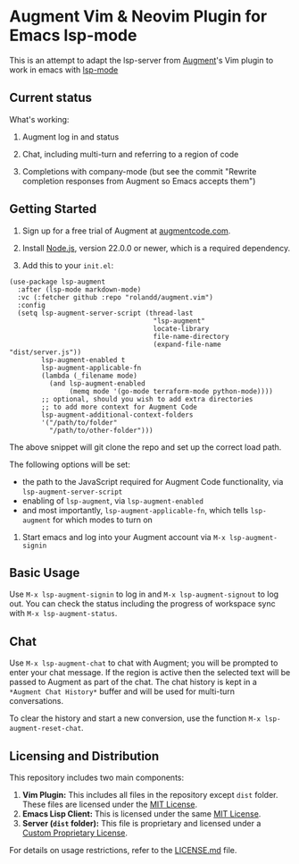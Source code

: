 # Augment Vim & Neovim Plugin for Emacs lsp-mode

This is an attempt to adapt the lsp-server from
[Augment](https://augmentcode.com)'s Vim plugin to work in emacs with
[lsp-mode](https://emacs-lsp.github.io/lsp-mode/)

## Current status

What's working:

1. Augment log in and status

1. Chat, including multi-turn and referring to a region of code

1. Completions with company-mode (but see the commit "Rewrite
   completion responses from Augment so Emacs accepts them")

## Getting Started

1. Sign up for a free trial of Augment at
   [augmentcode.com](https://augmentcode.com).

1. Install [Node.js](https://nodejs.org/en/download/package-manager/all),
   version 22.0.0 or newer, which is a required dependency.

1. Add this to your `init.el`:

```emacs-lisp
(use-package lsp-augment
  :after (lsp-mode markdown-mode)
  :vc (:fetcher github :repo "rolandd/augment.vim")
  :config
  (setq lsp-augment-server-script (thread-last
                                    "lsp-augment"
                                    locate-library
                                    file-name-directory
                                    (expand-file-name "dist/server.js"))
        lsp-augment-enabled t
        lsp-augment-applicable-fn
        (lambda (_filename mode)
          (and lsp-augment-enabled
               (memq mode '(go-mode terraform-mode python-mode))))
        ;; optional, should you wish to add extra directories
        ;; to add more context for Augment Code
        lsp-augment-additional-context-folders
        '("/path/to/folder"
          "/path/to/other-folder")))
```

The above snippet will git clone the repo and set up the correct load path.

The following options will be set:

- the path to the JavaScript required for Augment Code functionality,
  via `lsp-augment-server-script`
- enabling of `lsp-augment`, via `lsp-augment-enabled`
- and most importantly, `lsp-augment-applicable-fn`, which tells
  `lsp-augment` for which modes to turn on

1. Start emacs and log into your Augment account via `M-x lsp-augment-signin`

## Basic Usage

Use `M-x lsp-augment-signin` to log in and `M-x lsp-augment-signout`
to log out. You can check the status including the progress of
workspace sync with `M-x lsp-augment-status`.

## Chat

Use `M-x lsp-augment-chat` to chat with Augment; you will be prompted
to enter your chat message. If the region is active then the selected
text will be passed to Augment as part of the chat. The chat history
is kept in a `*Augment Chat History*` buffer and will be used for
multi-turn conversations.

To clear the history and start a new conversion, use the function `M-x lsp-augment-reset-chat`.

## Licensing and Distribution

This repository includes two main components:

1. **Vim Plugin:** This includes all files in the repository except `dist` folder. These files are licensed under the [MIT License](LICENSE.md#vim-plugin).
2. **Emacs Lisp Client:** This is licensed under the same [MIT License](LICENSE.md#vim-plugin).
1. **Server (`dist` folder):** This file is proprietary and licensed under a [Custom Proprietary License](LICENSE.md#server).

For details on usage restrictions, refer to the [LICENSE.md](LICENSE.md) file.
